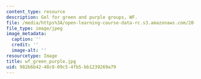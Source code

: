 ```yaml
---
content_type: resource
description: Gel for green and purple groups, WF.
file: /media/https%3A/open-learning-course-data-rc.s3.amazonaws.com/20-109-laboratory-fundamentals-in-biological-engineering-fall-2007/982b6b4248c809c54fb5bb1239269a79_wf_green_purple.jpg
file_type: image/jpeg
image_metadata:
  caption: ''
  credit: ''
  image-alt: ''
resourcetype: Image
title: wf_green_purple.jpg
uid: 982b6b42-48c8-09c5-4fb5-bb1239269a79
---
```

